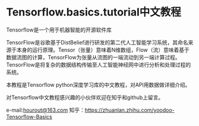 # Tensorflow.basics.tutorial中文教程
Tensorflow是一个用于机器智能的开源软件库

TensorFlow是谷歌基于DistBelief进行研发的第二代人工智能学习系统，其命名来源于本身的运行原理。Tensor（张量）意味着N维数组，Flow（流）意味着基于数据流图的计算，TensorFlow为张量从流图的一端流动到另一端计算过程。TensorFlow是将复杂的数据结构传输至人工智能神经网中进行分析和处理过程的系统。

本教程是Tensorflow python深度学习库的中文教程，对API用数据做详细介绍。

对Tensorflow中文教程感兴趣的小伙伴欢迎在知乎和github上留言。

e-mail:hourout@163.com 知乎：https://zhuanlan.zhihu.com/yoodoo-Tensorflow-Basics
